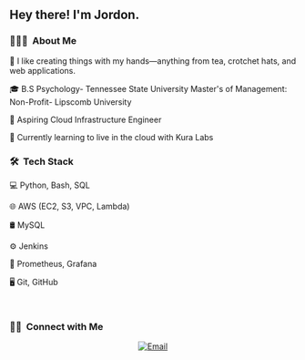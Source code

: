 <h2> Hey there! I'm Jordon.</h2>

<h3> 👨🏻‍💻  About Me </h3>

🤔 I like creating things with my hands—anything from tea, crotchet hats, and web applications. 

🎓 B.S Psychology- Tennessee State University 
   Master's of Management: Non-Profit- Lipscomb University 

💼 Aspiring Cloud Infrastructure Engineer

🌱 Currently learning to live in the cloud with Kura Labs


<h3> 🛠  Tech Stack</h3>

💻 Python, Bash, SQL

🌐 AWS (EC2, S3, VPC, Lambda)



🛢 MySQL

⚙️  Jenkins

🔧 Prometheus, Grafana

🖥 Git, GitHub

<br/>

<h3> 🤝🏻  Connect with Me </h3>

<p align="center">
<a href="https://www.kuralabs.org/"&gt;&lt;img alt="Website" src="https://img.shields.io/badge/Website-www.kuralabs.org-orange?style=flat-square&logo=google-chrome"></a>
<a href="https://www.linkedin.com/in/jordondouglas/"&gt;&lt;img alt="LinkedIn" src="https://img.shields.io/badge/LinkedIn-Jordon%20Douglas-orange?style=flat-square&logo=linkedin"></a>
<a href="jdouglas2015@gmail.com"><img alt="Email" src="https://img.shields.io/badge/Email-jdouglas2015@gmail.com-orange?style=flat-square&logo=gmail"></a>
</p>

<!---
jordondoug2019/jordondoug2019 is a ✨ special ✨ repository because its `README.md` (this file) appears on your GitHub profile.
You can click the Preview link to take a look at your changes.
--->
